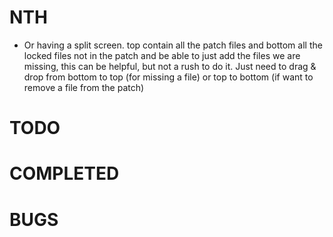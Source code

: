 # NTH
- Or having a split screen. top contain all the patch files and bottom all the locked files not in the patch and be able to just add the files we are missing, this can be helpful, but not a rush to do it.
Just need to drag & drop from bottom to top (for missing a file) or top to bottom (if want to remove a file from the patch)

# TODO

# COMPLETED

# BUGS

